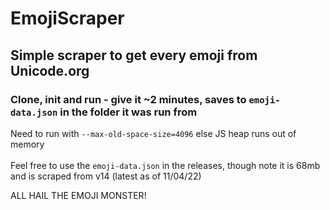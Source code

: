 # EmojiScraper
## Simple scraper to get every emoji from Unicode.org

### Clone, init and run - give it ~2 minutes, saves to `emoji-data.json` in the folder it was run from
Need to run with `--max-old-space-size=4096` else JS heap runs out of memory
<br>
<br>
Feel free to use the `emoji-data.json` in the releases, though note it is 68mb and is scraped from v14 (latest as of 11/04/22)

ALL HAIL THE EMOJI MONSTER!
